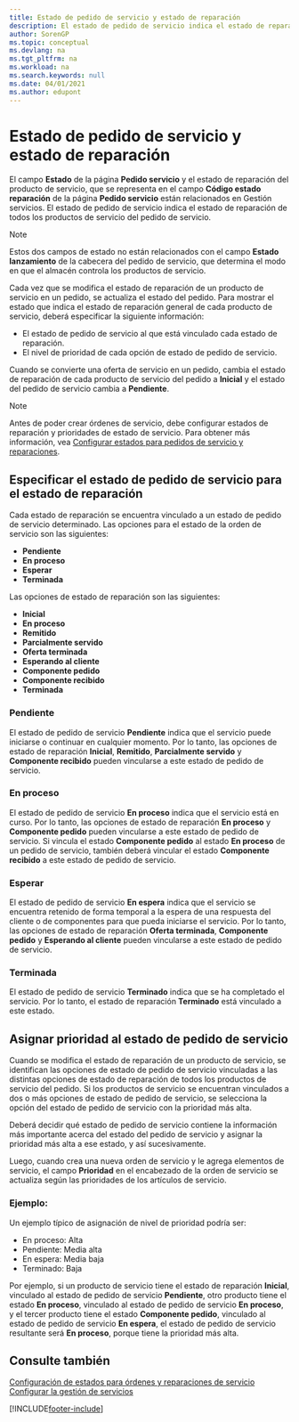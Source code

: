 ```yaml
---
title: Estado de pedido de servicio y estado de reparación
description: El estado de pedido de servicio indica el estado de reparación de todos los productos de servicio del pedido de servicio.
author: SorenGP
ms.topic: conceptual
ms.devlang: na
ms.tgt_pltfrm: na
ms.workload: na
ms.search.keywords: null
ms.date: 04/01/2021
ms.author: edupont
---
```

# Estado de pedido de servicio y estado de reparación

El campo **Estado** de la página **Pedido servicio** y el estado de reparación del producto de servicio, que se representa en el campo **Código estado reparación** de la página **Pedido servicio** están relacionados en Gestión servicios. El estado de pedido de servicio indica el estado de reparación de todos los productos de servicio del pedido de servicio.  

> [!NOTE]  
> Estos dos campos de estado no están relacionados con el campo **Estado lanzamiento** de la cabecera del pedido de servicio, que determina el modo en que el almacén controla los productos de servicio.  

Cada vez que se modifica el estado de reparación de un producto de servicio en un pedido, se actualiza el estado del pedido. Para mostrar el estado que indica el estado de reparación general de cada producto de servicio, deberá especificar la siguiente información:  

* El estado de pedido de servicio al que está vinculado cada estado de reparación.  
* El nivel de prioridad de cada opción de estado de pedido de servicio.  

Cuando se convierte una oferta de servicio en un pedido, cambia el estado de reparación de cada producto de servicio del pedido a **Inicial** y el estado del pedido de servicio cambia a **Pendiente**.  

> [!NOTE]
> Antes de poder crear órdenes de servicio, debe configurar estados de reparación y prioridades de estado de servicio. Para obtener más información, vea [Configurar estados para pedidos de servicio y reparaciones](service-order-repair-status.md).

## Especificar el estado de pedido de servicio para el estado de reparación

Cada estado de reparación se encuentra vinculado a un estado de pedido de servicio determinado. Las opciones para el estado de la orden de servicio son las siguientes:

* **Pendiente**
* **En proceso**
* **Esperar**
* **Terminada**

Las opciones de estado de reparación son las siguientes:

* **Inicial**
* **En proceso**
* **Remitido**
* **Parcialmente servido**
* **Oferta terminada**
* **Esperando al cliente**
* **Componente pedido**
* **Componente recibido**
* **Terminada**  

### Pendiente

El estado de pedido de servicio **Pendiente** indica que el servicio puede iniciarse o continuar en cualquier momento. Por lo tanto, las opciones de estado de reparación **Inicial**, **Remitido**, **Parcialmente servido** y **Componente recibido** pueden vincularse a este estado de pedido de servicio.  

### En proceso

El estado de pedido de servicio **En proceso** indica que el servicio está en curso. Por lo tanto, las opciones de estado de reparación **En proceso** y **Componente pedido** pueden vincularse a este estado de pedido de servicio. Si vincula el estado **Componente pedido** al estado **En proceso** de un pedido de servicio, también deberá vincular el estado **Componente recibido** a este estado de pedido de servicio.  

### Esperar

El estado de pedido de servicio **En espera** indica que el servicio se encuentra retenido de forma temporal a la espera de una respuesta del cliente o de componentes para que pueda iniciarse el servicio. Por lo tanto, las opciones de estado de reparación **Oferta terminada**, **Componente pedido** y **Esperando al cliente** pueden vincularse a este estado de pedido de servicio.  

### Terminada

El estado de pedido de servicio **Terminado** indica que se ha completado el servicio. Por lo tanto, el estado de reparación **Terminado** está vinculado a este estado.  

## Asignar prioridad al estado de pedido de servicio

Cuando se modifica el estado de reparación de un producto de servicio, se identifican las opciones de estado de pedido de servicio vinculadas a las distintas opciones de estado de reparación de todos los productos de servicio del pedido. Si los productos de servicio se encuentran vinculados a dos o más opciones de estado de pedido de servicio, se selecciona la opción del estado de pedido de servicio con la prioridad más alta.  

Deberá decidir qué estado de pedido de servicio contiene la información más importante acerca del estado del pedido de servicio y asignar la prioridad más alta a ese estado, y así sucesivamente.  

Luego, cuando crea una nueva orden de servicio y le agrega elementos de servicio, el campo **Prioridad** en el encabezado de la orden de servicio se actualiza según las prioridades de los artículos de servicio.  

### Ejemplo:

Un ejemplo típico de asignación de nivel de prioridad podría ser:  

* En proceso: Alta  
* Pendiente: Media alta  
* En espera: Media baja  
* Terminado: Baja  

Por ejemplo, si un producto de servicio tiene el estado de reparación **Inicial**, vinculado al estado de pedido de servicio **Pendiente**, otro producto tiene el estado **En proceso**, vinculado al estado de pedido de servicio **En proceso**, y el tercer producto tiene el estado **Componente pedido**, vinculado al estado de pedido de servicio **En espera**, el estado de pedido de servicio resultante será **En proceso**, porque tiene la prioridad más alta.  

## Consulte también

[Configuración de estados para órdenes y reparaciones de servicio](service-order-repair-status.md)  
[Configurar la gestión de servicios](service-setup-service.md)  


[!INCLUDE[footer-include](includes/footer-banner.md)]